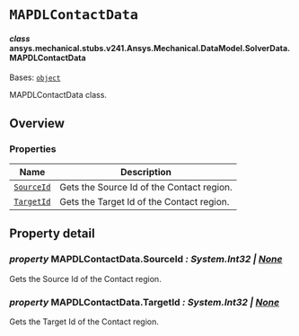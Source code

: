 # `MAPDLContactData`

<a id="ansys.mechanical.stubs.v241.Ansys.Mechanical.DataModel.SolverData.MAPDLContactData"></a>

#### *class* ansys.mechanical.stubs.v241.Ansys.Mechanical.DataModel.SolverData.MAPDLContactData

Bases: [`object`](https://docs.python.org/3/library/functions.html#object)

MAPDLContactData class.

<!-- !! processed by numpydoc !! -->

<a id="overview"></a>

## Overview

### Properties

| Name | Description |
|--------------------------------------------|---------------------------------------------|
| [`SourceId`](#MAPDLContactData.SourceId)   | Gets the Source Id of the Contact region.   |
| [`TargetId`](#MAPDLContactData.TargetId)   | Gets the Target Id of the Contact region.   |

<a id="property-detail"></a>

## Property detail

<a id="MAPDLContactData.SourceId"></a>

### *property* MAPDLContactData.SourceId *: System.Int32 | [None](https://docs.python.org/3/library/constants.html#None)*

Gets the Source Id of the Contact region.

<!-- !! processed by numpydoc !! -->

<a id="MAPDLContactData.TargetId"></a>

### *property* MAPDLContactData.TargetId *: System.Int32 | [None](https://docs.python.org/3/library/constants.html#None)*

Gets the Target Id of the Contact region.

<!-- !! processed by numpydoc !! -->

